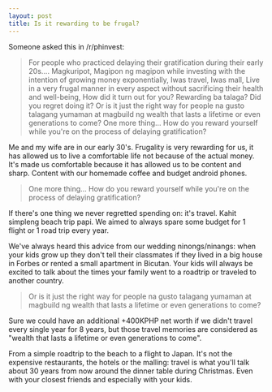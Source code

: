 ```yaml
---
layout: post
title: Is it rewarding to be frugal?
---
```

Someone asked this in /r/phinvest:

> For people who practiced delaying their gratification during their early 20s....
> Magkuripot,
> Magipon ng magipon while investing with the intention of growing money exponentially,
> Iwas travel,
> Iwas mall,
> Live in a very frugal manner in every aspect without sacrificing their health and well-being,
> How did it turn out for you? Rewarding ba talaga? Did you regret doing it? Or is it just the right way for people na gusto talagang yumaman at magbuild ng wealth that lasts a lifetime or even generations to come?
> One more thing... How do you reward yourself while you're on the process of delaying gratification?

Me and my wife are in our early 30's. Frugality is very rewarding for us, it has allowed us to live a comfortable life not because of the actual money. It's made us comfortable because it has allowed us to be content and sharp. Content with our homemade coffee and budget android phones.
> One more thing... How do you reward yourself while you're on the process of delaying gratification?

If there's one thing we never regretted spending on: it's travel. Kahit simpleng beach trip papi. We aimed to always spare some budget for 1 flight or 1 road trip every year.

We've always heard this advice from our wedding ninongs/ninangs: when your kids grow up they don't tell their classmates if they lived in a big house in Forbes or rented a small apartment in Bicutan. Your kids will always be excited to talk about the times your family went to a roadtrip or traveled to another country. 

> Or is it just the right way for people na gusto talagang yumaman at  magbuild ng wealth that lasts a lifetime or even generations to come?

Sure we could have an additional +400KPHP net worth if we didn't travel every single year for 8 years, but those travel memories are considered as "wealth that lasts a lifetime or even generations to come". 

From a simple roadtrip to the beach to a flight to Japan. It's not the expensive restaurants, the hotels or the malling: travel is what you'll talk about 30 years from now around the dinner table during Christmas. Even with your closest friends and especially with your kids.
